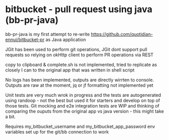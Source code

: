 # bitbucket - pull request using java (bb-pr-java)



bb-pr-java is my first attempt to re-write https://github.com/quotidian-ennui/bitbucket-pr as Java application

JGit has been used to perform git operations, JGit dont support pull requests so relying on okHttp client to perform PR operations via REST

copy to clipboard & complete.sh is not implemented, tried to replicate as closely I can to the original app that was written in shell script

No logs has been implemented, outputs are directly wirrten to console. Outputs are raw at the moment, jq or jf formatting not implemented yet

Unit tests are very much wrok in progress and the tests are autogenerated using randoop - not the best but used it for starters and develop on top of those tests. Git mocking and e2e integration tests are WIP and thinking of comparing the ouputs from the original app vs java version - this might take a bit.

Requires my_bitbucket_username and my_bitbucket_app_password env variables set up for the git/bb connection to work
